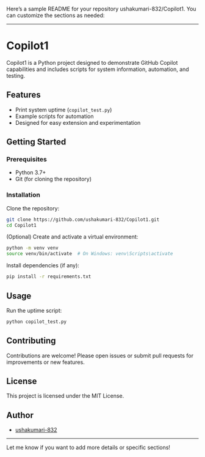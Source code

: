 Here’s a sample README for your repository ushakumari-832/Copilot1. You can customize the sections as needed:

---

# Copilot1

Copilot1 is a Python project designed to demonstrate GitHub Copilot capabilities and includes scripts for system information, automation, and testing.

## Features

- Print system uptime (`copilot_test.py`)
- Example scripts for automation
- Designed for easy extension and experimentation

## Getting Started

### Prerequisites

- Python 3.7+
- Git (for cloning the repository)

### Installation

Clone the repository:

```bash
git clone https://github.com/ushakumari-832/Copilot1.git
cd Copilot1
```

(Optional) Create and activate a virtual environment:

```bash
python -m venv venv
source venv/bin/activate  # On Windows: venv\Scripts\activate
```

Install dependencies (if any):

```bash
pip install -r requirements.txt
```

## Usage

Run the uptime script:

```bash
python copilot_test.py
```

## Contributing

Contributions are welcome! Please open issues or submit pull requests for improvements or new features.

## License

This project is licensed under the MIT License.

## Author

- [ushakumari-832](https://github.com/ushakumari-832)

---

Let me know if you want to add more details or specific sections!
